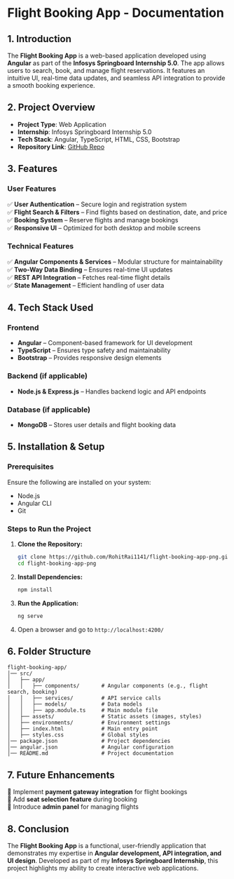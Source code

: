 # **Flight Booking App - Documentation**  

## **1. Introduction**  
The **Flight Booking App** is a web-based application developed using **Angular** as part of the **Infosys Springboard Internship 5.0**. The app allows users to search, book, and manage flight reservations. It features an intuitive UI, real-time data updates, and seamless API integration to provide a smooth booking experience.  

## **2. Project Overview**  
- **Project Type**: Web Application  
- **Internship**: Infosys Springboard Internship 5.0  
- **Tech Stack**: Angular, TypeScript, HTML, CSS, Bootstrap  
- **Repository Link**: [GitHub Repo](https://github.com/RohitRai1141/flight-booking-app-png.git)  

## **3. Features**  
### **User Features**  
✅ **User Authentication** – Secure login and registration system  
✅ **Flight Search & Filters** – Find flights based on destination, date, and price  
✅ **Booking System** – Reserve flights and manage bookings  
✅ **Responsive UI** – Optimized for both desktop and mobile screens  

### **Technical Features**  
✅ **Angular Components & Services** – Modular structure for maintainability  
✅ **Two-Way Data Binding** – Ensures real-time UI updates  
✅ **REST API Integration** – Fetches real-time flight details  
✅ **State Management** – Efficient handling of user data  

## **4. Tech Stack Used**  
### **Frontend**  
- **Angular** – Component-based framework for UI development  
- **TypeScript** – Ensures type safety and maintainability  
- **Bootstrap** – Provides responsive design elements  

### **Backend (if applicable)**  
- **Node.js & Express.js** – Handles backend logic and API endpoints  

### **Database (if applicable)**  
- **MongoDB** – Stores user details and flight booking data  

## **5. Installation & Setup**  
### **Prerequisites**  
Ensure the following are installed on your system:  
- Node.js  
- Angular CLI  
- Git  

### **Steps to Run the Project**  
1. **Clone the Repository:**  
   ```sh
   git clone https://github.com/RohitRai1141/flight-booking-app-png.git
   cd flight-booking-app-png
   ```
2. **Install Dependencies:**  
   ```sh
   npm install
   ```
3. **Run the Application:**  
   ```sh
   ng serve
   ```
4. Open a browser and go to `http://localhost:4200/`  

## **6. Folder Structure**  
```
flight-booking-app/
│── src/
│   ├── app/
│   │   ├── components/       # Angular components (e.g., flight search, booking)
│   │   ├── services/         # API service calls
│   │   ├── models/           # Data models
│   │   ├── app.module.ts     # Main module file
│   ├── assets/               # Static assets (images, styles)
│   ├── environments/         # Environment settings
│   ├── index.html            # Main entry point
│   ├── styles.css            # Global styles
│── package.json              # Project dependencies
│── angular.json              # Angular configuration
│── README.md                 # Project documentation
```

## **7. Future Enhancements**  
🔹 Implement **payment gateway integration** for flight bookings  
🔹 Add **seat selection feature** during booking  
🔹 Introduce **admin panel** for managing flights  

## **8. Conclusion**  
The **Flight Booking App** is a functional, user-friendly application that demonstrates my expertise in **Angular development, API integration, and UI design**. Developed as part of my **Infosys Springboard Internship**, this project highlights my ability to create interactive web applications.  

